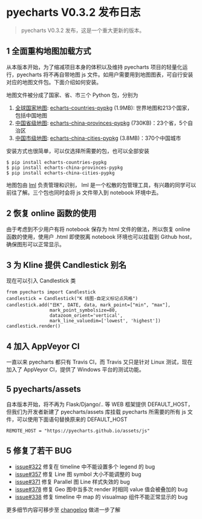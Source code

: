 # pyecharts V0.3.2 发布日志

> pyecharts V0.3.2 发布，这是一个重大更新的版本。

## 1 全面重构地图加载方式

从本版本开始，为了缩减项目本身的体积以及维持 pyecharts 项目的轻量化运行，pyecharts 将不再自带地图 js 文件。如用户需要用到地图图表，可自行安装对应的地图文件包。下面介绍如何安装。

地图文件被分成了国家、省、市三个 Python 包，分别为

1. [全球国家地图](https://echarts-maps.github.io/echarts-countries-js/): [echarts-countries-pypkg](https://github.com/pyecharts/echarts-countries-pypkg) (1.9MB): 世界地图和213个国家，包括中国地图
2. [中国省级地图](https://echarts-maps.github.io/echarts-china-provinces-js/): [echarts-china-provinces-pypkg](https://github.com/pyecharts/echarts-china-provinces-pypkg) (730KB)：23个省，5个自治区
3. [中国市级地图](https://echarts-maps.github.io/echarts-china-cities-js/): [echarts-china-cities-pypkg](https://github.com/pyecharts/echarts-china-cities-pypkg) (3.8MB)：370个中国城市

安装方式也很简单，可以仅选择所需要的包，也可以全部安装
```
$ pip install echarts-countries-pypkg
$ pip install echarts-china-provinces-pypkg
$ pip install echarts-china-cities-pypkg
```

地图包由 [lml](https://github.com/chfw/lml) 负责管理和识别， lml 是一个松散的包管理工具，有兴趣的同学可以前往了解。三个包也同时会将 js 文件带入到 notebook 环境中去。


## 2 恢复 online 函数的使用

由于考虑到不少用户有将 notebook 保存为 html 文件的做法，所以恢复 online 函数的使用，使用户 .html 即使脱离 notebook 环境也可以挂载到 Github host，确保图形可以正常显示。


## 3 为 Kline 提供 Candlestick 别名

现在可以引入 Candlestick 类
```
from pyecharts import Candlestick
candlestick = Candlestick("K 线图-自定义标记点风格")
candlestick.add("日K", DATE, data, mark_point=["min", "max"],
                mark_point_symbolsize=80,
                datazoom_orient='vertical',
                mark_line_valuedim=['lowest', 'highest'])
candlestick.render()
```

## 4 加入 AppVeyor CI

一直以来 pyecharts 都只有 Travis CI，而 Travis 又只是针对 Linux 测试，现在加入了 AppVeyor CI，提供了 Windows 平台的测试功能。

## 5 pyecharts/assets 

自本版本开始，将不再为 Flask/Django/.. 等 WEB 框架提供 DEFAULT_HOST，但我们为开发者新建了 pyecharts/assets 库挂载 pyecharts 所需要的所有 js 文件，可以使用下面语句替换原来的 DEFAULT_HOST
```
REMOTE_HOST = "https://pyecharts.github.io/assets/js"
```


## 5 修复了若干 BUG
* [issue#322](https://github.com/pyecharts/pyecharts/issues/322) 修复在 timeline 中不能设置多个 legend 的 bug
* [issue#357](https://github.com/pyecharts/pyecharts/issues/357) 修复 Line 图 symbol 大小不能调整的 bug
* [issue#371](https://github.com/pyecharts/pyecharts/issues/371) 修复 Parallel 图 Line 样式失效的 bug
* [issue#378](https://github.com/pyecharts/pyecharts/issues/378) 修复 Geo 图中当多次 render 时相同 value 值会被叠加的 bug
* [issue#338](https://github.com/pyecharts/pyecharts/issues/338) 修复 timeline 中 map 的 visualmap 组件不能正常显示的 bug

更多细节内容可移步至 [changelog](http://pyecharts.org/#/zh-cn/changelog) 做进一步了解
